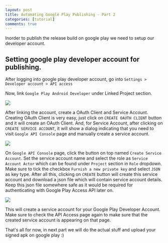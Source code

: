 ```yaml
---
layout: post
title: Automating Google Play Publishing - Part 2
categories: [tutorial]
comments: true
---
```


Inorder to publish the release build on google play we need to setup our developer account.

<!--more--> 

## Setting google play developer account for publishing.

After logging into google play developer account, go into `Settings > Developer account > API access`

Now, link `Google Play Android Developer` under Linked Project section.

![](../../img/google_play_api_access.png)

After linking the account, create a OAuth Client and Service Account. Creating OAuth Client is very easy, just click on `CREATE OAUTH CLIENT` button and it will create an OAuth Client. And, for Service Account, after clicking on `CREATE SERVICE ACCOUNT`, it will show a dialog indicating that you need to visit `Google API Console` page and manually create a service account.

![](../../img/google_play_api_access_create_service_account.png)

On `Google API Console` page, click the button on top named `Create Service Account`. Set the service account name and select the role as `Service Account Actor` which can be found under `Project` section in `Role` dropdown. Make sure to tick the checkbox `Furnish a new private key` and select `JSON` as key type. After all this, clicking on `CREATE` button will create this service account and download a json file which will contain service account details. Keep this json file somewhere safe as it would be required for authenticating with Google Play Access API later on.

![](../../img/google_api_console_service_account.png)

This will create a service account for your Google Play Developer Account. Make sure to check the API Access page again to make sure that the created service account is appearing on that page.

That's all for now, in next part we will do the actual stuff and upload your signed apk on google play :)